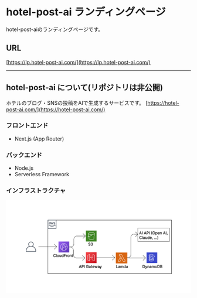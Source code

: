 # hotel-post-ai ランディングページ
hotel-post-aiのランディングページです。

## URL
[https://lp.hotel-post-ai.com/](https://lp.hotel-post-ai.com/)

---
## hotel-post-ai について(リポジトリは非公開)
ホテルのブログ・SNSの投稿をAIで生成するサービスです。
[https://hotel-post-ai.com/](https://hotel-post-ai.com/)

### フロントエンド
- Next.js (App Router)

### バックエンド
- Node.js
- Serverless Framework

### インフラストラクチャ
![Hotel Post AI ロゴ](/public/static/images/hotel-post-ai.png)
